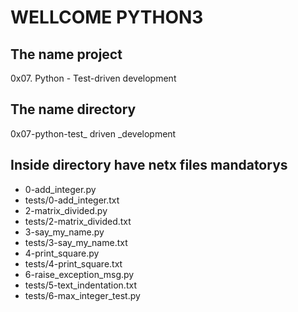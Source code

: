 #                        WELLCOME PYTHON3

## The name project

0x07. Python - Test-driven development

## The name directory

0x07-python-test_ driven _development

## Inside directory have netx files mandatorys

* 0-add_integer.py
* tests/0-add_integer.txt
* 2-matrix_divided.py
* tests/2-matrix_divided.txt
* 3-say_my_name.py
* tests/3-say_my_name.txt
* 4-print_square.py
* tests/4-print_square.txt
* 6-raise_exception_msg.py
* tests/5-text_indentation.txt
* tests/6-max_integer_test.py
